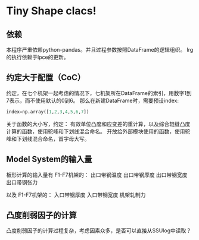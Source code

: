 # Tiny Shape clacs!


## 依赖
本程序严重依赖python-pandas。并且过程参数按照DataFrame的逻辑组织。
lrg的执行依赖于lpce的更新。

## 约定大于配置（CoC）

约定，在七个机架一起考虑的情况下，七机架所在DataFrame的索引，用数字1到7表示，而不使用默认的0到6。
那么在新建DataFrame时，需要预设index:
```python
index=np.array([1,2,3,4,5,6,7])
```

关于函数的大小写，约定：
有效单位凸度和应变差的重计算，以及综合辊缝凸度计算的函数，使用驼峰和下划线混合命名。
开放给外部模块使用的函数，使用驼峰和下划线混合命名，首字母大写。

## Model System的输入量
板形计算的输入量有
F1-F7机架的：
出口带钢温度
出口带钢厚度
出口带钢宽度
出口带钢张力

以及
F1-F7机架的：
入口带钢厚度
入口带钢宽度
机架轧制力


## 凸度削弱因子的计算
凸度削弱因子的计算过程复杂，考虑因素众多，是否可以直接从SSUlog中读取？